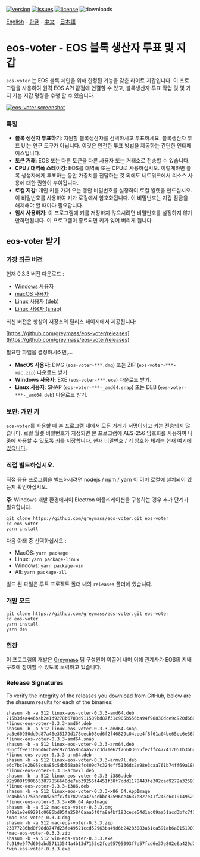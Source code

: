 [![version](https://img.shields.io/github/release/greymass/eos-voter/all.svg)](https://github.com/greymass/eos-voter/releases)
[![issues](https://img.shields.io/github/issues/greymass/eos-voter.svg)](https://github.com/greymass/eos-voter/issues)
[![license](https://img.shields.io/badge/license-MIT-blue.svg)](https://raw.githubusercontent.com/greymass/eos-voter/master/LICENSE)
![downloads](https://img.shields.io/github/downloads/greymass/eos-voter/total.svg)

[English](https://github.com/greymass/eos-voter/blob/master/README.md) - [한글](https://github.com/greymass/eos-voter/blob/master/README.kr.md) - [中文](https://github.com/greymass/eos-voter/blob/master/README.zh.md) - [日本語](https://github.com/greymass/eos-voter/blob/master/README.ja.md)

# eos-voter - EOS 블록 생산자 투표 및 지갑

`eos-voter` 는 EOS 블록 체인을 위해 한정된 기능을 갖춘 라이트 지갑입니다. 이 프로그램을 사용하여 원격 EOS API 끝점에 연결할 수 있고, 블록생산자 투표 작업 및 몇 가지 기본 지갑 명령을 수행 할 수 있습니다.

[![eos-voter screenshot](https://raw.githubusercontent.com/greymass/eos-voter/master/eos-voter.png)](https://raw.githubusercontent.com/greymass/eos-voter/master/eos-voter.png)

### 특징

- **블록 생산자 투표하기**: 지원할 블록생산자를 선택하시고 투표하세요. 블록생산자 투표 UI는 연구 도구가 아닙니다. 이것은 안전한 투표 방법을 제공하는 간단한 인터페이스입니다.
- **토큰 거래**: EOS 또는 다른 토큰을 다른 사용자 또는 거래소로 전송할 수 있습니다.
- **CPU / 대역폭 스테이킹**: EOS를 대역폭 또는 CPU로 사용하십시오. 이렇게하면 블록 생성자에게 투표하는 동안 가중치를 전달하는 것 외에도 네트워크에서 리소스 사용에 대한 권한이 부여됩니다.
- **로컬 지갑**: 개인 키를 가져 오는 동안 비밀번호를 설정하여 로컬 월렛을 만드십시오. 이 비밀번호를 사용하여 키가 로컬에서 암호화됩니다. 이 비밀번호는 지갑 잠금을 해제해야 할 때마다 필요합니다.
- **임시 사용하기**: 이 프로그램에 키를 저장하지 않으시려면 비밀번호를 설정하지 않기 만하면됩니다. 이 프로그램이 종료되면 키가 잊어 버리게 됩니다.

## eos-voter 받기

### 가장 최근 버전

현재 0.3.3 버전 다운로드 :

- [Windows 사용자](https://github.com/greymass/eos-voter/releases/download/v0.3.3/win-eos-voter-0.3.3.exe)
- [macOS 사용자](https://github.com/greymass/eos-voter/releases/download/v0.3.3/mac-eos-voter-0.3.3.dmg)
- [Linux 사용자 (deb)](https://github.com/greymass/eos-voter/releases/download/v0.3.3/linux-eos-voter-0.3.3-amd64.snap)
- [Linux 사용자 (snap)](https://github.com/greymass/eos-voter/releases/download/v0.3.3/linux-eos-voter-0.3.3-amd64.snap)

최신 버전은 항상이 저장소의 릴리스 페이지에서 제공됩니다:

[https://github.com/greymass/eos-voter/releases](https://github.com/greymass/eos-voter/releases)

필요한 파일을 결정하시려면,...

- **MacOS 사용자**: DMG (`eos-voter-***.dmg`) 또는 ZIP (`eos-voter-***-mac.zip`) 다운로드 받기.
- **Windows 사용자**: EXE (`eos-voter-***.exe`) 다운로드 받기.
- **Linux 사용자**: SNAP (`eos-voter-***-_amd64.snap`) 또는 DEB (`eos-voter-***-_amd64.deb`) 다운로드 받기.

### 보안: 개인 키

`eos-voter`를 사용할 때 본 프로그램 내에서 모든 거래가 서명이되고 키는 전송되지 않습니다. 로컬 월렛 비밀번호가 지정되면 본 프로그램에 AES-256 암호화를 사용하여 나중에 사용할 수 있도록 키를 저장합니다. 현재 비밀번호 / 키 암호화 체계는 [현재 여기에 있습니다](https://github.com/aaroncox/eos-voter/blob/master/app/shared/actions/wallet.js#L71-L86).

### 직접 빌드하십시오.

직접 응용 프로그램을 빌드하시려면 nodejs / npm / yarn 이 이미 로컬에 설치되어 있는지 확인하십시오.

**주**: Windows 개발 환경에서이 Electron 어플리케이션을 구성하는 경우 추가 단계가 필요합니다.

```
git clone https://github.com/greymass/eos-voter.git eos-voter
cd eos-voter
yarn install
```

다음 아래 중 선택하십시오 :

- MacOS: `yarn package`
- Linux: `yarn package-linux`
- Windows: `yarn package-win`
- All: `yarn package-all`

빌드 된 파일은 루트 프로젝트 폴더 내의 `releases` 폴더에 있습니다.

### 개발 모드

```
git clone https://github.com/greymass/eos-voter.git eos-voter
cd eos-voter
yarn install
yarn dev
```

### 협찬

이 프로그램의 개발은 [Greymass](https://greymass.com) 팀 구성원이 이끌어 내며 이해 관계자가 EOS의 지배 구조에 참여할 수 있도록 노력하고 있습니다.

### Release Signatures

To verify the integrity of the releases you download from GitHub, below are the shasum results for each of the binaries:

```
shasum -b -a 512 linux-eos-voter-0.3.3-amd64.deb
715b3d4a446bab2e1d9278b6783d911509bd87f31c905b556ba94f98830dce9c920d6663eb1ca588fbcc8f0b6646a75d6ab0daad1edfe23672dcbb2bc45ab5fc *linux-eos-voter-0.3.3-amd64.deb
shasum -b -a 512 linux-eos-voter-0.3.3-amd64.snap
ba3e60950dd9d87a46e35179d178eecb08ed6f2f46829c04cee4f8f61a04be65ec6e367b340a8d81060e96ff30ede7769bb38a993022aa13bfa823a421537147 *linux-eos-voter-0.3.3-amd64.snap
shasum -b -a 512 linux-eos-voter-0.3.3-arm64.deb
056cff9e11066d6cb7ec97cda586daa572c3d71e62f76603055fe2ffc477417051b3b6c4c573b08fa01551cb1294d025e1818fd40de94bb1eefd971259a5c9e3 *linux-eos-voter-0.3.3-arm64.deb
shasum -b -a 512 linux-eos-voter-0.3.3-armv7l.deb
e6c7bc7e2b958c8a85c5db568ab8fc409d7c324eff5136dc2e98e3caa761b74ff69a188b42c47fcb7da3b867e276e4962e8f6b3734bb1db9f0c48a5f42ab7d66 *linux-eos-voter-0.3.3-armv7l.deb
shasum -b -a 512 linux-eos-voter-0.3.3-i386.deb
92b908f5906553877856640de7eb39256f4451f38f7cdd1178443fe302cad9272a325974b5a5e14df5074018a4c6a525e896cabefffaf4e3e5850726f599dfad *linux-eos-voter-0.3.3-i386.deb
shasum -b -a 512 linux-eos-voter-0.3.3-x86_64.AppImage
9e46b5a1753ade0d26cfc7f17829ea476cebbc32596ce4637e827e41f245c6c1914952926606c58b27e4d27f99465914c7c88686e8e85c154ce68db9bfac0f4a *linux-eos-voter-0.3.3-x86_64.AppImage
shasum -b -a 512 mac-eos-voter-0.3.3.dmg
0f8e1e8e69291c0686bd95fa25846aaa5f0fa8a4bf193cece54d1ac09aa51acd3bfc7f1eda2485992b9df083bb03b4e2cac62ef71f798f8646a8f3c499ca36c9 *mac-eos-voter-0.3.3.dmg
shasum -b -a 512 mac-eos-voter-0.3.3.zip
23877286bd0f98d8747d23fe49521ccd52963ba49d6b24283083a61ca591ab6a015190184641f35d04cb5d8d8fd45210c5861d7709b95d6492d79c7b8d5ba216 *mac-eos-voter-0.3.3.zip
shasum -b -a 512 win-eos-voter-0.3.3.exe
7c919e9f7d600abd57113544a4b13d7153e2fce95795093f7e57fcd6e37e802e6a429d2e69a78ab9860127524fc70802e785a428deac3eab79b09b4b12ae08ed *win-eos-voter-0.3.3.exe
```
